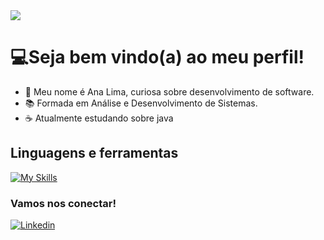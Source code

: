 <img src="https://github.com/AnaCarol21/AnaCarol21/assets/62665967/c730e08a-33c8-44d2-8de0-1aa5c7e63419)" align="center"/>

# :computer:Seja bem vindo(a) ao meu perfil!
- :star2: Meu nome é Ana Lima, curiosa sobre desenvolvimento de software.
- :books: Formada em Análise e Desenvolvimento de Sistemas.
- :coffee: Atualmente estudando sobre java

## Linguagens e ferramentas
[![My Skills](https://skillicons.dev/icons?i=java,html,css,mysql,vscode,git,github)](https://skillicons.dev) 

### Vamos nos conectar!
[![Linkedin](https://skillicons.dev/icons?i=linkedin)](https://www.linkedin.com/in/ana-lima-6957431a5) 

